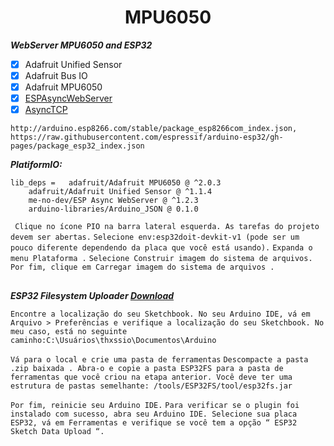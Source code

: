 <h1 align="center">MPU6050</h1>


***WebServer MPU6050 and ESP32***

- [x] Adafruit Unified Sensor
- [x] Adafruit Bus IO
- [x] Adafruit MPU6050
- [x] [ESPAsyncWebServer](https://github.com/me-no-dev/ESPAsyncWebServer/archive/master.zip)
- [x] [AsyncTCP](https://github.com/me-no-dev/AsyncTCP/archive/master.zip)

```
http://arduino.esp8266.com/stable/package_esp8266com_index.json, https://raw.githubusercontent.com/espressif/arduino-esp32/gh-pages/package_esp32_index.json
```
***PlatiformIO:***
```
lib_deps =   adafruit/Adafruit MPU6050 @ ^2.0.3
    adafruit/Adafruit Unified Sensor @ ^1.1.4
    me-no-dev/ESP Async WebServer @ ^1.2.3
    arduino-libraries/Arduino_JSON @ 0.1.0
```

`
Clique no ícone PIO na barra lateral esquerda. As tarefas do projeto devem ser abertas.`
`Selecione env:esp32doit-devkit-v1 (pode ser um pouco diferente dependendo da placa que você está usando).`
`Expanda o menu Plataforma .`
`Selecione Construir imagem do sistema de arquivos.`
`Por fim, clique em Carregar imagem do sistema de arquivos .`
##
 ***ESP32 Filesystem Uploader [Download](https://github.com/me-no-dev/arduino-esp32fs-plugin/releases/)***

 `Encontre a localização do seu Sketchbook. No seu Arduino IDE, vá em Arquivo > Preferências e verifique a localização do seu Sketchbook. No meu caso, está no seguinte caminho:C:\Usuários\thxssio\Documentos\Arduino`
 
 `Vá para o local e crie uma pasta de ferramentas`
 `Descompacte a pasta .zip baixada . Abra-o e copie a pasta ESP32FS para a pasta de ferramentas que você criou na etapa anterior. Você deve ter uma estrutura de pastas semelhante: /tools/ESP32FS/tool/esp32fs.jar`

 `Por fim, reinicie seu Arduino IDE.`
`Para verificar se o plugin foi instalado com sucesso, abra seu Arduino IDE. Selecione sua placa ESP32, vá em Ferramentas e verifique se você tem a opção “ ESP32 Sketch Data Upload “.`



 
